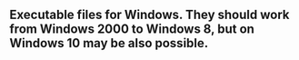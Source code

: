 ## Executable files for Windows. They should work from Windows 2000 to Windows 8, but on Windows 10 may be also possible. 
